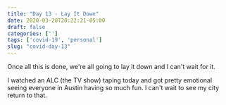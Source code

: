 ```yaml
---
title: "Day 13 - Lay It Down"
date: 2020-03-28T20:22:21-05:00
draft: false
categories: ['']
tags: ['covid-19', 'personal']
slug: "covid-day-13"
---
```


Once all this is done, we're all going to lay it down and I can't wait for it.

I watched an ALC (the TV show) taping today and got pretty emotional seeing everyone in Austin having so much fun.
I can't wait to see my city return to that.
